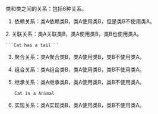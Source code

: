 类和类之间的关系：包括6种关系。
1. 依赖关系：类A依赖类B，类A使用类B，但是类B不使用类A。

[//]: # (    ```Cat depends on leg```)
2. 关联关系：类A关联类B，类A使用类B，类B也使用类A。

    ```Cat has a tail```
3. 聚合关系：类A聚合类B，类A使用类B，类B不使用类A。
4. 组合关系：类A组合类B，类A使用类B，类B不使用类A。
5. 继承关系：类A继承类B，类A使用类B，类B不使用类A。

    ```Cat is a Animal```
6. 实现关系：类A实现类B，类A使用类B，类B不使用类A。
    